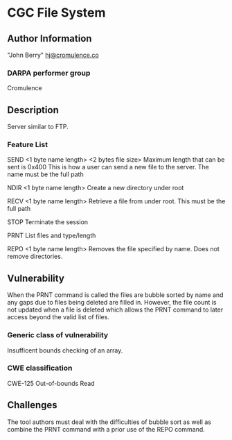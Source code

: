 # CGC File System

## Author Information

"John Berry" <hj@cromulence.co>

### DARPA performer group
Cromulence

## Description

Server similar to FTP.

### Feature List


SEND <1 byte name length> <name> <2 bytes file size> <file>
    Maximum length that can be sent is 0x400
    This is how a user can send a new file to the server.
    The name must be the full path

NDIR <1 byte name length> <name>
    Create a new directory under root

RECV <1 byte name length> <name>
    Retrieve a file from under root.
    This must be the full path

STOP
    Terminate the session
    
PRNT 
    List files and type/length
    
REPO <1 byte name length> <name>
    Removes the file specified by name.
    Does not remove directories.


## Vulnerability

When the PRNT command is called the files are bubble sorted by name and any gaps due to files being deleted are filled in. However, the file count is not updated when a file is deleted which allows the PRNT command to later access beyond the valid list of files.

### Generic class of vulnerability

Insufficent bounds checking of an array.

### CWE classification

CWE-125 Out-of-bounds Read

## Challenges
The tool authors must deal with the difficulties of bubble sort as well as combine the PRNT command with a prior use of the REPO command.

